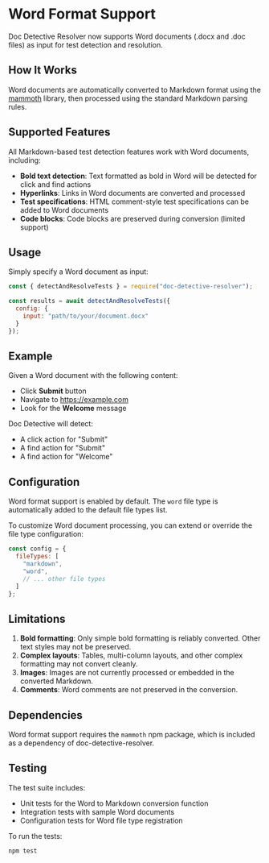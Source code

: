 # Word Format Support

Doc Detective Resolver now supports Word documents (.docx and .doc files) as input for test detection and resolution.

## How It Works

Word documents are automatically converted to Markdown format using the [mammoth](https://github.com/mwilliamson/mammoth.js) library, then processed using the standard Markdown parsing rules.

## Supported Features

All Markdown-based test detection features work with Word documents, including:

- **Bold text detection**: Text formatted as bold in Word will be detected for click and find actions
- **Hyperlinks**: Links in Word documents are converted and processed
- **Test specifications**: HTML comment-style test specifications can be added to Word documents
- **Code blocks**: Code blocks are preserved during conversion (limited support)

## Usage

Simply specify a Word document as input:

```javascript
const { detectAndResolveTests } = require("doc-detective-resolver");

const results = await detectAndResolveTests({
  config: {
    input: "path/to/your/document.docx"
  }
});
```

## Example

Given a Word document with the following content:

- Click **Submit** button
- Navigate to https://example.com
- Look for the **Welcome** message

Doc Detective will detect:
- A click action for "Submit"
- A find action for "Submit" 
- A find action for "Welcome"

## Configuration

Word format support is enabled by default. The `word` file type is automatically added to the default file types list.

To customize Word document processing, you can extend or override the file type configuration:

```javascript
const config = {
  fileTypes: [
    "markdown",
    "word",
    // ... other file types
  ]
};
```

## Limitations

1. **Bold formatting**: Only simple bold formatting is reliably converted. Other text styles may not be preserved.
2. **Complex layouts**: Tables, multi-column layouts, and other complex formatting may not convert cleanly.
3. **Images**: Images are not currently processed or embedded in the converted Markdown.
4. **Comments**: Word comments are not preserved in the conversion.

## Dependencies

Word format support requires the `mammoth` npm package, which is included as a dependency of doc-detective-resolver.

## Testing

The test suite includes:
- Unit tests for the Word to Markdown conversion function
- Integration tests with sample Word documents
- Configuration tests for Word file type registration

To run the tests:

```bash
npm test
```
